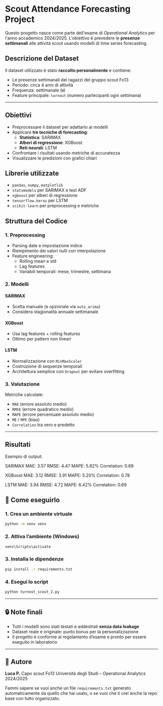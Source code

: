
# Scout Attendance Forecasting Project

Questo progetto nasce come parte dell'esame di *Operational Analytics* per l'anno accademico 2024/2025. L'obiettivo è prevedere le **presenze settimanali** alle attività scout usando modelli di time series forecasting.

## Descrizione del Dataset

Il dataset utilizzato è stato **raccolto personalmente** e contiene:
- Le presenze settimanali dei ragazzi del gruppo scout Fo13
- Periodo: circa 4 anni di attività
- Frequenza: settimanale (`W`)
- Feature principale: `turnout` (numero partecipanti ogni settimana)

---

##  Obiettivi

- Preprocessare il dataset per adattarlo ai modelli
- Applicare **tre tecniche di forecasting**:
  - **Statistica**: SARIMAX
  - **Alberi di regressione**: XGBoost
  - **Reti neurali**: LSTM
- Confrontare i risultati usando metriche di accuratezza
- Visualizzare le predizioni con grafici chiari


## Librerie utilizzate

- `pandas`, `numpy`, `matplotlib`
- `statsmodels` per SARIMAX e test ADF
- `xgboost` per alberi di regressione
- `tensorflow.keras` per LSTM
- `scikit-learn` per preprocessing e metriche

## Struttura del Codice

### 1. **Preprocessing**
- Parsing date e impostazione indice
- Riempimento dei valori nulli con interpolazione
- Feature engineering:
  - Rolling mean e std
  - Lag features
  - Variabili temporali: mese, trimestre, settimana

### 2. **Modelli**
#### SARIMAX
- Scelta manuale (e opzionale via `auto_arima`)
- Considera stagionalità annuale settimanale

#### XGBoost
- Usa lag features + rolling features
- Ottimo per pattern non lineari

####  LSTM
- Normalizzazione con `MinMaxScaler`
- Costruzione di sequenze temporali
- Architettura semplice con `Dropout` per evitare overfitting

### 3. **Valutazione**
Metriche calcolate:
- `MAE` (errore assoluto medio)
- `RMSE` (errore quadratico medio)
- `MAPE` (errore percentuale assoluto medio)
- `ME` / `MPE` (bias)
- `Correlation` tra vero e predetto

---

## Risultati

Esempio di output:

SARIMAX
MAE: 3.57
RMSE: 4.47
MAPE: 5.82%
Correlation: 0.69

XGBoost
MAE: 3.12
RMSE: 3.91
MAPE: 5.20%
Correlation: 0.78

LSTM
MAE: 3.94
RMSE: 4.72
MAPE: 6.42%
Correlation: 0.69


## 🚀 Come eseguirlo

### 1. Crea un ambiente virtuale

```bash
python -m venv venv
````

### 2. Attiva l’ambiente (Windows)

```bash
venv\Scripts\activate
```

### 3. Installa le dipendenze

```bash
pip install -r requirements.txt
```

### 4. Esegui lo script

```bash
python turnout_scout_2.py
```

---

## 🔒 Note finali

* Tutti i modelli sono stati testati e addestrati **senza data leakage**
* Dataset reale e originale: punto bonus per la personalizzazione
* Il progetto è conforme al regolamento d’esame e pronto per essere eseguito in laboratorio

---

## 👤 Autore

**Luca P.**
Capo scout Fo13
Università degli Studi – Operational Analytics 2024/2025



Fammi sapere se vuoi anche un file `requirements.txt` generato automaticamente da quello che hai usato, o se vuoi che ti crei anche la repo base con tutto organizzato.

